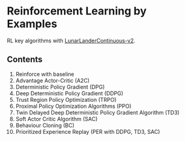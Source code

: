 # Reinforcement Learning by Examples

RL key algorithms with [LunarLanderContinuous-v2](https://gym.openai.com/envs/LunarLanderContinuous-v2/).

## Contents

1. Reinforce with baseline
2. Advantage Actor-Critic (A2C)
3. Deterministic Policy Gradient (DPG)
4. Deep Deterministic Policy Gradient (DDPG)
5. Trust Region Policy Optimization (TRPO)
6. Proximal Policy Optimization Algorithms (PPO)
7. Twin Delayed Deep Deterministic Policy Gradient Algorithm (TD3)
8. Soft Actor Critic Algorithm (SAC)
9. Behaviour Cloning (BC)
10. Prioritized Experience Replay (PER with DDPG, TD3, SAC)
